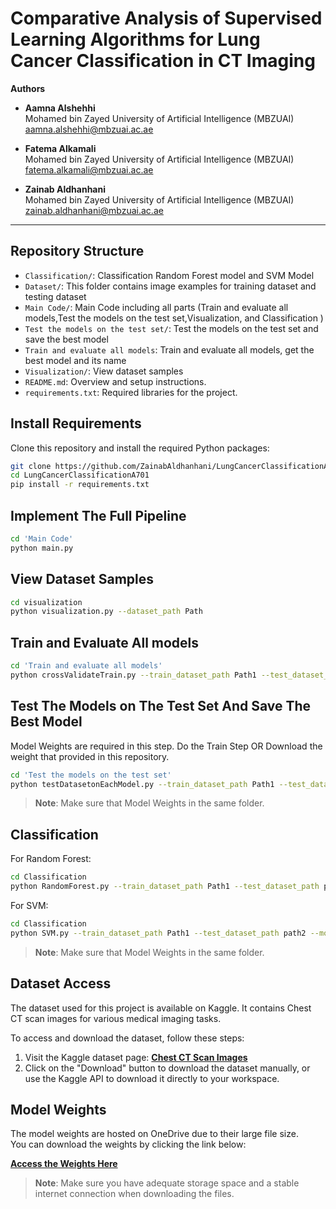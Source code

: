 # Comparative Analysis of Supervised Learning Algorithms for Lung Cancer Classification in CT Imaging

**Authors**  
- **Aamna Alshehhi**  
  Mohamed bin Zayed University of Artificial Intelligence (MBZUAI)  
  [aamna.alshehhi@mbzuai.ac.ae](mailto:aamna.alshehhi@mbzuai.ac.ae)

- **Fatema Alkamali**  
  Mohamed bin Zayed University of Artificial Intelligence (MBZUAI)  
  [fatema.alkamali@mbzuai.ac.ae](mailto:fatema.alkamali@mbzuai.ac.ae)

- **Zainab Aldhanhani**  
  Mohamed bin Zayed University of Artificial Intelligence (MBZUAI)  
  [zainab.aldhanhani@mbzuai.ac.ae](mailto:zainab.aldhanhani@mbzuai.ac.ae)

---
## Repository Structure

- `Classification/`: Classification Random Forest model and SVM Model
- `Dataset/`: This folder contains image examples for training dataset and testing dataset
- `Main Code/`: Main Code including all parts (Train and evaluate all models,Test the models on the test set,Visualization, and Classification )
- `Test the models on the test set/`: Test the models on the test set and save the best model
- `Train and evaluate all models`: Train and evaluate all models, get the best model and its name
- `Visualization/`: View dataset samples
- `README.md`: Overview and setup instructions.
- `requirements.txt`: Required libraries for the project.


## Install Requirements
Clone this repository and install the required Python packages:

```bash
git clone https://github.com/ZainabAldhanhani/LungCancerClassificationA701.git
cd LungCancerClassificationA701
pip install -r requirements.txt
```
## Implement The Full Pipeline  
```bash
cd 'Main Code'
python main.py 
```
## View Dataset Samples
```bash
cd visualization
python visualization.py --dataset_path Path
```
## Train and Evaluate All models
```bash
cd 'Train and evaluate all models'
python crossValidateTrain.py --train_dataset_path Path1 --test_dataset_path path2
```
## Test The Models on The Test Set And Save The Best Model
Model Weights are required in this step. Do the Train Step OR Download the weight that provided in this repository. 
```bash
cd 'Test the models on the test set'
python testDatasetonEachModel.py --train_dataset_path Path1 --test_dataset_path path2
```
> **Note**: Make sure that Model Weights in the same folder.

## Classification
For Random Forest: 
```bash
cd Classification
python RandomForest.py --train_dataset_path Path1 --test_dataset_path path2 --model_name model_name
```
For SVM: 
```bash
cd Classification
python SVM.py --train_dataset_path Path1 --test_dataset_path path2 --model_name model_name
```
> **Note**: Make sure that Model Weights in the same folder.
## Dataset Access

The dataset used for this project is available on Kaggle. It contains Chest CT scan images for various medical imaging tasks.

To access and download the dataset, follow these steps:

1. Visit the Kaggle dataset page: **[Chest CT Scan Images](https://www.kaggle.com/datasets/mohamedhanyyy/chest-ctscan-images)**
2. Click on the "Download" button to download the dataset manually, or use the Kaggle API to download it directly to your workspace.


## Model Weights

The model weights are hosted on OneDrive due to their large file size.  
You can download the weights by clicking the link below:

**[Access the Weights Here](https://mbzuaiac-my.sharepoint.com/:f:/g/personal/zainab_aldhanhani_mbzuai_ac_ae/EtPDUCWLWddDkByjxYZjfxEBpC48W00Wf9uM7ZPSXlO7qw?e=3M92mh)**

> **Note**: Make sure you have adequate storage space and a stable internet connection when downloading the files.

